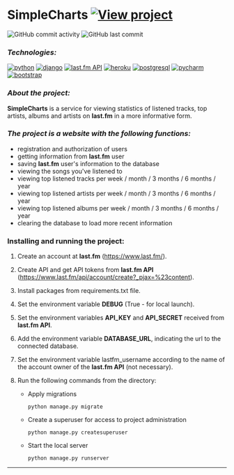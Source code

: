 # SimpleCharts [![View project](https://img.shields.io/badge/view-project-brightgreen)](https://simplechartsgrads.herokuapp.com/)

![GitHub commit activity](https://img.shields.io/github/commit-activity/y/Trivium0911/SimpleCharts?color=brightgreen&style=plastic)
![GitHub last commit](https://img.shields.io/github/last-commit/Trivium0911/SimpleCharts?style=plastic)


### _Technologies:_
[![python](https://img.shields.io/badge/Python-FFD43B?style=for-the-badge&logo=python&logoColor=darkgreen)](https://www.python.org/)
[![django](https://img.shields.io/badge/Django-092E20?style=for-the-badge&logo=django&logoColor=green)](https://docs.djangoproject.com/en/3.2/)
[![last.fm API](https://img.shields.io/badge/last.fm_API-100000?style=for-the-badge&logo=last.fm&logoColor=EA0303&labelColor=121111&color=151515)](https://www.last.fm/api/)
[![heroku](https://img.shields.io/badge/Heroku-430098?style=for-the-badge&logo=heroku&logoColor=white)](https://devcenter.heroku.com/categories/reference)
[![postgresql](https://img.shields.io/badge/PostgreSQL-316192?style=for-the-badge&logo=postgresql&logoColor=white)](https://www.postgresql.org/)
[![pycharm](https://img.shields.io/badge/pycharm-143?style=for-the-badge&logo=pycharm&logoColor=black&color=black&labelColor=green)](https://www.jetbrains.com/ru-ru/pycharm/)
[![bootstrap](https://img.shields.io/badge/Bootstrap-563D7C?style=for-the-badge&logo=bootstrap&logoColor=white)](https://getbootstrap.com/)

### _About the project:_

__SimpleCharts__ is a service for viewing statistics of listened tracks, top artists, albums and artists on __last.fm__ in a more informative form.

### _The project is a website with the following functions:_

* registration and authorization of users
* getting information from __last.fm__ user
* saving __last.fm__ user's information to the database
* viewing the songs you've listened to
* viewing top listened tracks per week / month / 3 months / 6 months / year
* viewing top listened artists per week / month / 3 months / 6 months / year
* viewing top listened albums per week / month / 3 months / 6 months / year
* clearing the database to load more recent information


### Installing and running the project:
1. Create an account at __last.fm__ (https://www.last.fm/).
2. Create API and get API tokens from __last.fm API__ (https://www.last.fm/api/account/create?_pjax=%23content).
3. Install packages from requirements.txt file.
4. Set the environment variable __DEBUG__ (True - for local launch).
5. Set the environment variables __API_KEY__ and __API_SECRET__ received from __last.fm API__.
6. Add the environment variable __DATABASE_URL__, indicating the url to the connected database.
7. Set the environment variable lastfm_username according to the name of the account owner of the __last.fm API__ (not necessary).
4. Run the following commands from the directory:

    - Apply migrations
        ```
        python manage.py migrate
        ```
    - Create a superuser for access to project administration
        ```
        python manage.py createsuperuser
        ```
    - Start the local server
        ```
        python manage.py runserver
        ```
---	
